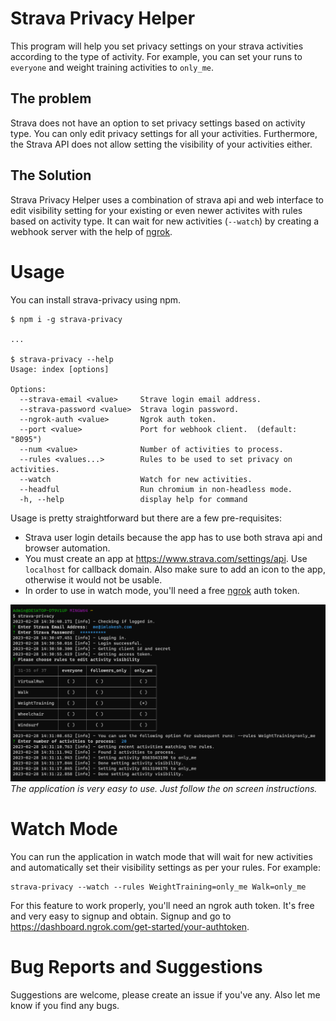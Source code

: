 # Strava Privacy Helper

This program will help you set privacy settings on your strava activities according to the type of activity. For example, you can set your runs to `everyone` and weight training activities to `only_me`. 

## The problem 

Strava does not have an option to set privacy settings based on activity type. You can only edit privacy settings for all your activities. Furthermore, the Strava API does not allow setting the visibility of your activities either. 

## The Solution

Strava Privacy Helper uses a combination of strava api and web interface to edit visibility setting for your existing or even newer activites with rules based on activity type. It can wait for new activities (`--watch`) by creating a webhook server with the help of [ngrok](https://ngrok.com/). 

# Usage

You can install strava-privacy using npm. 

```
$ npm i -g strava-privacy

...

$ strava-privacy --help
Usage: index [options]

Options:
  --strava-email <value>     Strave login email address.
  --strava-password <value>  Strava login password.
  --ngrok-auth <value>       Ngrok auth token.
  --port <value>             Port for webhook client.  (default: "8095")
  --num <value>              Number of activities to process.
  --rules <values...>        Rules to be used to set privacy on activities.
  --watch                    Watch for new activities.
  --headful                  Run chromium in non-headless mode.
  -h, --help                 display help for command
```

Usage is pretty straightforward but there are a few pre-requisites:
- Strava user login details because the app has to use both strava api and browser automation.
- You must create an app at https://www.strava.com/settings/api. Use `localhost` for callback domain. Also make sure to add an icon to the app, otherwise it would not be usable. 
- In order to use in watch mode, you'll need a free [ngrok](https://ngrok.com/) auth token. 

![strava-privacy screenshot](/screenshot.png?raw=true "Strava Privacy Helper")
*The application is very easy to use. Just follow the on screen instructions.*

# Watch Mode

You can run the application in watch mode that will wait for new activities and automatically set their visibility settings as per your rules. For example:

```
strava-privacy --watch --rules WeightTraining=only_me Walk=only_me
```

For this feature to work properly, you'll need an ngrok auth token. It's free and very easy to signup and obtain. Signup and go to https://dashboard.ngrok.com/get-started/your-authtoken. 

# Bug Reports and Suggestions

Suggestions are welcome, please create an issue if you've any. Also let me know if you find any bugs. 